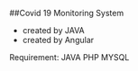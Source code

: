 ##Covid 19 Monitoring System

- created by JAVA
- created by Angular

Requirement:
JAVA PHP MYSQL 


